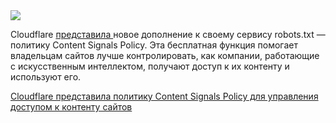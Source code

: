 <!--2025-09-26 14:09:56-->
<div class="yb">
  <div class="rss habr"><img src="https://habrastorage.org/getpro/habr/upload_files/32a/542/251/32a542251b77e9cf36ddcf9eeb08496b.png" /><p>Cloudflare <a href="https://contentsignals.org/" rel="noopener noreferrer nofollow">представила </a>новое дополнение к своему сервису robots.txt — политику Content Signals Policy. Эта бесплатная функция помогает владельцам сайтов лучше контролировать, как компании, работающие с искусственным интеллектом, получают доступ к их контенту и используют его.</p> <a... <p class="titl"><a href="https://habr.com/ru/news/951032/?utm_source=habrahabr&utm_medium=rss&utm_campaign=951032">Cloudflare представила политику Content Signals Policy для управления доступом к контенту сайтов</a></p></div>
</div>
